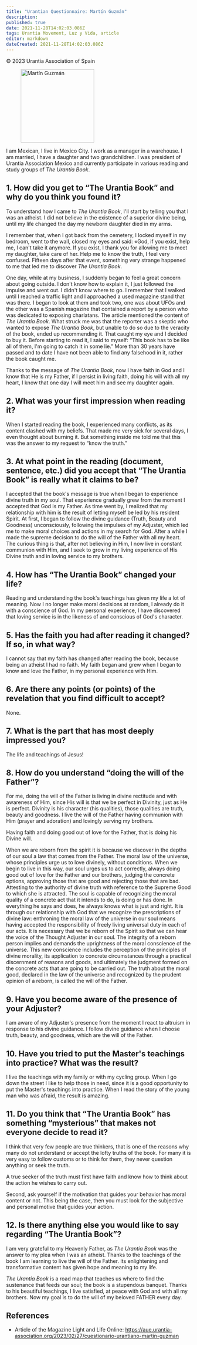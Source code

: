 ```yaml
---
title: "Urantian Questionnaire: Martín Guzmán"
description: 
published: true
date: 2021-11-28T14:02:03.086Z
tags: Urantia Movement, Luz y Vida, article
editor: markdown
dateCreated: 2021-11-28T14:02:03.086Z
---
```


<p class="v-card v-sheet theme--light gray lighten-3 px-2">© 2023 Urantia Association of Spain</p>


<figure id="Figure_1" class="image urantiapedia">
<img src="/image/article/Luz_y_Vida/LyV_2023_03/Martin-Guzman.jpg" alt="Martín Guzmán" width="200">
</figure>

I am Mexican, I live in Mexico City. I work as a manager in a warehouse. I am married, I have a daughter and two grandchildren. I was president of Urantia Association Mexico and currently participate in various reading and study groups of _The Urantia Book_.

## 1. How did you get to “The Urantia Book” and why do you think you found it?

To understand how I came to _The Urantia Book_, I'll start by telling you that I was an atheist. I did not believe in the existence of a superior divine being, until my life changed the day my newborn daughter died in my arms.

I remember that, when I got back from the cemetery, I locked myself in my bedroom, went to the wall, closed my eyes and said: «God, if you exist, help me, I can't take it anymore. If you exist, I thank you for allowing me to meet my daughter, take care of her. Help me to know the truth, I feel very confused. Fifteen days after that event, something very strange happened to me that led me to discover _The Urantia Book_.

One day, while at my business, I suddenly began to feel a great concern about going outside. I don't know how to explain it, I just followed the impulse and went out. I didn't know where to go. I remember that I walked until I reached a traffic light and I approached a used magazine stand that was there. I began to look at them and took two, one was about UFOs and the other was a Spanish magazine that contained a report by a person who was dedicated to exposing charlatans. The article mentioned the content of _The Urantia Book_. What struck me was that the reporter was a skeptic who wanted to expose _The Urantia Book_, but unable to do so due to the veracity of the book, ended up recommending it. That caught my eye and I decided to buy it. Before starting to read it, I said to myself: “This book has to be like all of them, I'm going to catch it in some lie.” More than 30 years have passed and to date I have not been able to find any falsehood in it, rather the book caught me.

Thanks to the message of _The Urantia Book_, now I have faith in God and I know that He is my Father, if I persist in living faith, doing his will with all my heart, I know that one day I will meet him and see my daughter again.

## 2. What was your first impression when reading it?

When I started reading the book, I experienced many conflicts, as its content clashed with my beliefs. That made me very sick for several days, I even thought about burning it. But something inside me told me that this was the answer to my request to “know the truth.”

## 3. At what point in the reading (document, sentence, etc.) did you accept that “The Urantia Book” is really what it claims to be?

I accepted that the book's message is true when I began to experience divine truth in my soul. That experience gradually grew from the moment I accepted that God is my Father. As time went by, I realized that my relationship with him is the result of letting myself be led by his resident Spirit. At first, I began to follow the divine guidance (Truth, Beauty and Goodness) unconsciously, following the impulses of my Adjuster, which led me to make moral choices and actions in my search for God. After a while I made the supreme decision to do the will of the Father with all my heart. The curious thing is that, after not believing in Him, I now live in constant communion with Him, and I seek to grow in my living experience of His Divine truth and in loving service to my brothers.

## 4. How has “The Urantia Book” changed your life?

Reading and understanding the book's teachings has given my life a lot of meaning. Now I no longer make moral decisions at random, I already do it with a conscience of God. In my personal experience, I have discovered that loving service is in the likeness of and conscious of God's character.

## 5. Has the faith you had after reading it changed? If so, in what way?

I cannot say that my faith has changed after reading the book, because being an atheist I had no faith. My faith began and grew when I began to know and love the Father, in my personal experience with Him.

## 6. Are there any points (or points) of the revelation that you find difficult to accept?

None.

## 7. What is the part that has most deeply impressed you?

The life and teachings of Jesus!

## 8. How do you understand “doing the will of the Father”?

For me, doing the will of the Father is living in divine rectitude and with awareness of Him, since His will is that we be perfect in Divinity, just as He is perfect. Divinity is his character (his qualities), those qualities are truth, beauty and goodness. I live the will of the Father having communion with Him (prayer and adoration) and lovingly serving my brothers.

Having faith and doing good out of love for the Father, that is doing his Divine will.

When we are reborn from the spirit it is because we discover in the depths of our soul a law that comes from the Father. The moral law of the universe, whose principles urge us to love divinely, without conditions. When we begin to live in this way, our soul urges us to act correctly, always doing good out of love for the Father and our brothers, judging the concrete options, approving those that are good and rejecting those that are bad. Attesting to the authority of divine truth with reference to the Supreme Good to which she is attracted. The soul is capable of recognizing the moral quality of a concrete act that it intends to do, is doing or has done. In everything he says and does, he always knows what is just and right. It is through our relationship with God that we recognize the prescriptions of divine law: enthroning the moral law of the universe in our soul means having accepted the responsibility of freely living universal duty in each of our acts. It is necessary that we be reborn of the Spirit so that we can hear the voice of the Thought Adjuster in our soul. The integrity of a reborn person implies and demands the uprightness of the moral conscience of the universe. This new conscience includes the perception of the principles of divine morality, its application to concrete circumstances through a practical discernment of reasons and goods, and ultimately the judgment formed on the concrete acts that are going to be carried out. The truth about the moral good, declared in the law of the universe and recognized by the prudent opinion of a reborn, is called the will of the Father.

## 9. Have you become aware of the presence of your Adjuster?

I am aware of my Adjuster's presence from the moment I react to altruism in response to his divine guidance. I follow divine guidance when I choose truth, beauty, and goodness, which are the will of the Father.

## 10. Have you tried to put the Master's teachings into practice? What was the result?

I live the teachings with my family or with my cycling group. When I go down the street I like to help those in need, since it is a good opportunity to put the Master's teachings into practice. When I read the story of the young man who was afraid, the result is amazing.

## 11. Do you think that “The Urantia Book” has something “mysterious” that makes not everyone decide to read it?

I think that very few people are true thinkers, that is one of the reasons why many do not understand or accept the lofty truths of the book. For many it is very easy to follow customs or to think for them, they never question anything or seek the truth.

A true seeker of the truth must first have faith and know how to think about the action he wishes to carry out.

Second, ask yourself if the motivation that guides your behavior has moral content or not. This being the case, then you must look for the subjective and personal motive that guides your action.

## 12. Is there anything else you would like to say regarding “The Urantia Book”?

I am very grateful to my Heavenly Father, as _The Urantia Book_ was the answer to my plea when I was an atheist. Thanks to the teachings of the book I am learning to live the will of the Father. Its enlightening and transformative content has given hope and meaning to my life.

_The Urantia Book_ is a road map that teaches us where to find the sustenance that feeds our soul; the book is a stupendous banquet. Thanks to his beautiful teachings, I live satisfied, at peace with God and with all my brothers. Now my goal is to do the will of my beloved FATHER every day.

## References

- Article of the Magazine Light and Life Online: https://aue.urantia-association.org/2023/02/27/cuestionario-urantiano-martin-guzman

